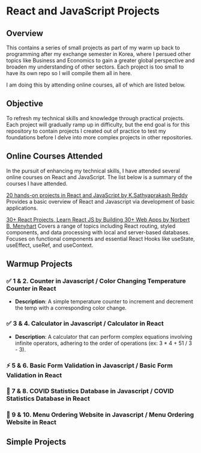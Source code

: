 # React and JavaScript Projects

## Overview
This contains a series of small projects as part of my warm up back to programming after my exchange semester in Korea, where I persued other topics like Business and Economics to gain a greater global perspective and broaden my understanding of other sectors. Each project is too small to have its own repo so I will compile them all in here.

I am doing this by attending online courses, all of which are listed below.

## Objective
To refresh my technical skills and knowledge through practical projects. Each project will gradually ramp up in difficulty, but the end goal is for this repository to contain projects I created out of practice to test my foundations before I delve into more complex projects in other repositories.

## Online Courses Attended
In the pursuit of enhancing my technical skills, I have attended several online courses on React and JavaScript. The list below is a summary of the courses I have attended.

[20 hands-on projects in React and JavaScript by K.Sathyaprakash Reddy](https://www.udemy.com/course/build-20-hands-on-projects-in-react-and-javascript) Provides a basic overview of React and Javascript via development of basic applications.

[30+ React Projects, Learn React JS by Building 30+ Web Apps by Norbert B. Menyhart](https://www.udemy.com/course/30-react-projects-learn-react-js-by-building-30-web-apps) Covers a range of topics including React routing, styled components, and data processing with local and server-based databases. Focuses on functional components and essential React Hooks like useState, useEffect, useRef, and useContext. 

## Warmup Projects
### ✅ 1 & 2. Counter in Javascript / Color Changing Temperature Counter in React
- **Description**: A simple temperature counter to increment and decrement the temp with a corresponding color change.

### ✅ 3 & 4. Calculator in Javascript / Calculator in React
- **Description**: A calculator that can perform complex equations involving infinite operators, adhering to the order of operations (ex: 3 * 4 + 51 / 3 - 3).

### ⚡ 5 & 6. Basic Form Validation in Javascript / Basic Form Validation in React

### 🔴 7 & 8. COVID Statistics Database in Javascript / COVID Statistics Database in React

### 🔴 9 & 10. Menu Ordering Website in Javascript / Menu Ordering Website in React

## Simple Projects